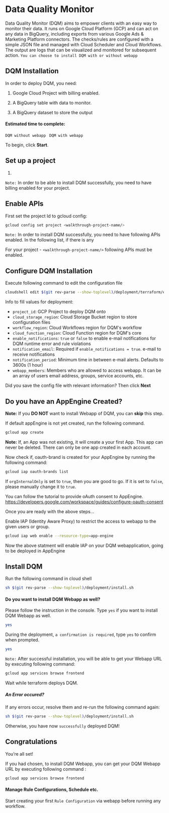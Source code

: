 <h1 id="get-started-with-DQM" data-text="Get started with Data Quality Monitor">Data Quality Monitor</h1>
<section class="intro">
   <p>Data Quality Monitor (DQM) aims to empower clients with an easy way to monitor their data.
      It runs on Google Cloud Platform (GCP) and can act on any data in BigQuery, including exports from various Google Ads & Marketing Platform connectors. The checks/rules are configured with a simple JSON file and managed with Cloud Scheduler and Cloud Workflows. The output are logs that can be visualized and monitored for subsequent action. <code translate="no" dir="ltr">You can choose to install DQM with or without webapp</code>
   </p>
</section>
<section class="prereqs">
   <h2 id="dqm-installation" data-text="DQM installation">DQM Installation</h2>
   <p>In order to deploy DQM, you need:</p>
   <ol>
      <li>
         <p>Google Cloud Project with billing enabled.</p>
      </li>
      <li>
         <p>A BigQuery table with data to monitor.</p>
      </li>
      <li>
         <p>A BigQuery dataset to store the output</p>
      </li>
   </ol>
   <h4>Estimated time to complete:</h4>
   <code translate="no" dir="ltr">DQM without webapp </code>
   <walkthrough-tutorial-duration duration="~5"></walkthrough-tutorial-duration>
   <code translate="no" dir="ltr">DQM with webapp </code>
   <walkthrough-tutorial-duration duration="~10"></walkthrough-tutorial-duration>
   <p>To begin, click <strong>Start</strong>.</p>
</section>
<h2 id="set-up-a-project" data-text="Set up a project">Set up a project</h2>
<ol>
   <li>
      <walkthrough-project-setup billing></walkthrough-project-setup>
   </li>
</ol>

`Note:` In order to be able to install DQM successfully, you need to have billing enabled for your project.
<h2 id="enable-apis" data-text="enable APIs">Enable APIs</h2>

<p>First set the project Id to gcloud config:</p>

```sh
gcloud config set project <walkthrough-project-name/>
```

`Note:` In order to install DQM successfully, you need to have following APIs enabled. In the following list, if there is any

For your project - `<walkthrough-project-name/>` following APIs must be enabled.

<walkthrough-enable-apis apis="cloudfunctions.googleapis.com,cloudbuild.googleapis.com,workflows.googleapis.com,cloudscheduler.googleapis.com,bigquery.googleapis.com,iap.googleapis.com,storage-api.googleapis.com, dataform.googleapis.com, cloudresourcemanager.googleapis.com, iam.googleapis.com"></walkthrough-enable-apis>


<h2 id="modify-config-file" data-text="Modify Terraform Variable file">Configure DQM Installation</h2>
Execute following command to edit the configuration file

```sh
cloudshell edit $(git rev-parse --show-toplevel)/deployment/terraform/example.tfvars
```
<p>Info to fill values for deployment:</p>

- `project_id`: GCP Project to deploy DQM onto
- `cloud_storage_region`: Cloud Storage Bucket region to store configuration files
- `workflow_region`: Cloud Workflows region for DQM's workflow
- `cloud_function_region`: Cloud Function region for DQM's core
- `enable_notifications`: `true` or `false` to enable e-mail notifications for DQM runtime error and rule violations
- `notification_email`: Required if `enable_notifications = true`. e-mail to receive notifications
- `notification_period`: Minimum time in between e-mail alerts. Defaults to 3600s (1 hour)
- `webapp_members`: Members who are allowed to access webapp. It can be an array of users email address, groups, service accounts, etc. 

<p>Did you save the config file with relevant information? Then click <strong>Next</strong></p>

<h2 id="install-dqm" data-text="install-dqm">Do you have an AppEngine Created?</h2>

<strong>Note:</strong> If you <strong>DO NOT</strong> want to install Webapp of DQM, you can <strong>skip</strong> this step.

If default appEngine is not yet created, run the following command.

```sh
gcloud app create
```

<strong> Note:</strong> If, an App was not existing, it will create a your first App. This app can never be deleted. There can only be one app created in each account.

<p>Now check if, oauth-brand is created for your AppEngine by running the following command:</p>

```sh
gcloud iap oauth-brands list
```

If `orgInternalOnly` is set to `true`, then you are good to go. If it is set to `false`, please manually change it to `true`.

You can follow the tutorial to provide oAuth consent to AppEngine. https://developers.google.com/workspace/guides/configure-oauth-consent

<p>Once you are ready with the above steps...</p>

<p>Enable IAP (Identity Aware Proxy) to restrict the access to webapp to the given users or group.</p>

```sh
gcloud iap web enable --resource-type=app-engine
```

Now the above statment will enable IAP on your DQM webapplication, going to be deployed in AppEngine

<h2 id="install-dqm" data-text="install-dqm">Install DQM</h2>
<p>Run the following command in cloud shell</p>

```sh
sh $(git rev-parse --show-toplevel)/deployment/install.sh
```
<h4>Do you want to install DQM Webapp as well?</h4>
<p>Please follow the instruction in the console. Type <code translate="no" dir="ltr">yes</code> if you want to install DQM Webapp as well.</p>

```sh
yes
```

<p>During the deployment, <code translate="no" dir="ltr">a confirmation is required</code>, type <code translate="no" dir="ltr">yes</code> to confirm when prompted.</p>

```sh
yes
```

<p>
  <code translate="no" dir="ltr">Note:</code> After successful installation, you will be able to get your Webapp URL by executing following command:
</p>

```sh
gcloud app services browse frontend
```

<p>Wait while terraform deploys DQM.</p>
<h5> An Error occured?</h5>
<p>If any errors occur, resolve them and re-run the following command again:</p>

```sh
sh $(git rev-parse --show-toplevel)/deployment/install.sh
```
<p>Otherwise, you have now <code translate="no" dir="ltr">successfully</code> deployed DQM!</p>


<h2>Congratulations</h2>
<p>
   <walkthrough-conclusion-trophy></walkthrough-conclusion-trophy>
</p>
<p>You’re all set!</p>
If you had chosen, to install DQM Webapp, you can get your DQM Webapp URL by executing following command :

```sh
gcloud app services browse frontend
```

<h4>Manage Rule Configurations, Schedule etc. </h4>
Start creating your first <code translate="no" dir="ltr">Rule Configuration</code> via webapp before running any workflow.


<walkthrough-inline-feedback></walkthrough-inline-feedback>

